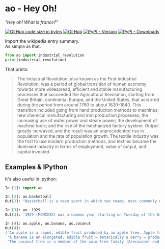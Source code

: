 # ao - Hey Oh!

_"Hey oh! What is france?"_

[![GitHub code size in bytes](https://img.shields.io/github/languages/code-size/tomhea/ao)](https://github.com/tomhea/ao)
[![GitHub](https://img.shields.io/github/license/tomhea/ao)](LICENSE)
[![PyPI - Version](https://img.shields.io/pypi/v/ao)](https://pypi.org/project/ao/)
[![PyPI - Downloads](https://img.shields.io/pypi/dm/ao)](https://pypi.org/project/ao/)

Import the wikipedia entry summary.  
As simple as that.

```python
from ao import industrial_revolution
print(industrial_revolution)
```
That prints:  
> The Industrial Revolution, also known as the First Industrial Revolution, was a period of global transition of human economy towards more widespread, efficient and stable manufacturing processes that succeeded the Agricultural Revolution, starting from Great Britain, continental Europe, and the United States, that occurred during the period from around 1760 to about 1820–1840. This transition included going from hand production methods to machines; new chemical manufacturing and iron production processes; the increasing use of water power and steam power; the development of machine tools; and the rise of the mechanized factory system. Output greatly increased, and the result was an unprecedented rise in population and the rate of population growth. The textile industry was the first to use modern production methods, and textiles became the dominant industry in terms of employment, value of output, and capital invested.

## Examples & IPython

It's also useful in ipython:

```python
In [1]: import ao

In [2]: ao.basketball
Out[2]: "Basketball is a team sport in which two teams, most commonly of five players each, opposing one another on a rectangular court, compete with the primary objective of shooting a basketball through the defender's hoop, while preventing the opposing team from shooting through their own hoop. A field goal is worth two points, unless made from behind the three-point line, when it is worth three. After a foul, timed play stops and the player fouled or designated to shoot a technical foul is given one, two or three one-point free throws. The team with the most points at the end of the game wins, but if regulation play expires with the score tied, an additional period of play (overtime) is mandated."

In [3]: ao._1929
Out[3]: '1929 (MCMXXIX) was a common year starting on Tuesday of the Gregorian calendar, the 1929th year of the Common Era (CE) and Anno Domini (AD) designations, the 929th year of the 2nd\xa0millennium, the 29th year of the 20th\xa0century, and the 10th and last year of the 1920s decade.'

In [4]: ao.apple, ao.banana, ao.coconut
Out[4]:
('An apple is a round, edible fruit produced by an apple tree. Apple trees are cultivated worldwide and are the most widely grown species in the genus Malus. The tree originated in Central Asia, where its wild ancestor, Malus sieversii, is still found. Apples have been grown for thousands of years in Asia and Europe and were introduced to North America by European colonists. Apples have religious and mythological significance in many cultures, including Norse, Greek, and European Christian tradition.',
 'A banana is an elongated, edible fruit – botanically a berry – produced by several kinds of large herbaceous flowering plants in the genus Musa. In some countries, bananas used for cooking may be called "plantains", distinguishing them from dessert bananas. The fruit is variable in size, color, and firmness, but is usually elongated and curved, with soft flesh rich in starch covered with a rind, which may be green, yellow, red, purple, or brown when ripe. The fruits grow upward in clusters near the top of the plant. Almost all modern edible seedless (parthenocarp) bananas come from two wild species\xa0– Musa acuminata and Musa balbisiana. The scientific names of most cultivated bananas are Musa acuminata, Musa balbisiana, and Musa × paradisiaca for the hybrid Musa acuminata × M.\xa0balbisiana, depending on their genomic constitution. The old scientific name for this hybrid, Musa sapientum, is no longer used.',
 'The coconut tree is a member of the palm tree family (Arecaceae) and the only living species of the genus Cocos. The term "coconut" can refer to the whole coconut palm, the seed, or the fruit, which botanically is a drupe, not a nut. The name comes from the old Portuguese word coco, meaning "head" or "skull", after the three indentations on the coconut shell that resemble facial features. They are ubiquitous in coastal tropical regions and are a cultural icon of the tropics.')
```
